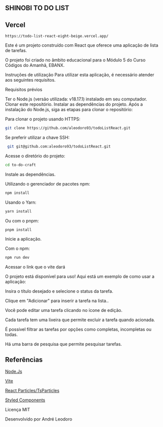 
## SHINOBI TO DO LIST

## Vercel

```Vercel
https://todo-list-react-eight-beige.vercel.app/
```

Este é um projeto construído com React que oferece uma aplicação de lista de tarefas.

O projeto foi criado no âmbito educacional para o Módulo 5 do Curso Códigos do Amanhã, EBANX.

Instruções de utilização
Para utilizar esta aplicação, é necessário atender aos seguintes requisitos.

Requisitos prévios

Ter o Node.js (versão utilizada: v18.17.1) instalado em seu computador.
Clonar este repositório.
Instalar as dependências do projeto.
Após a instalação do Node.js, siga as etapas para clonar o repositório:

Para clonar o projeto usando HTTPS:

```bash
git clone https://github.com/aleodoro93/todoListReact.git
```

Se preferir utilizar a chave SSH:

```bash
 git git@github.com:aleodoro93/todoListReact.git
```

Acesse o diretório do projeto:

```bash
cd to-do-craft
```

Instale as dependências.

Utilizando o gerenciador de pacotes npm:

```bash
npm install
```
Usando o Yarn:

```bash
yarn install
```
Ou com o pnpm:

```bash
pnpm install
```
Inicie a aplicação.

Com o npm:

```bash
npm run dev
```
Acessar o link que o vite dará

  O projeto está disponível para uso! 
Aqui está um exemplo de como usar a aplicação:

Insira o título desejado e selecione o status da tarefa.


Clique em "Adicionar" para inserir a tarefa na lista..

Você pode editar uma tarefa clicando no ícone de edição.

Cada tarefa tem uma lixeira que permite excluir a tarefa quando acionada.

É possível filtrar as tarefas por opções como completas, incompletas ou todas.

Há uma barra de pesquisa que permite pesquisar tarefas.

## Referências



[Node.Js](https://nodejs.org/pt-br/docs)


[Vite](https://vitejs.dev/)


[React Particles/TsParticles](https://particles.js.org/)



[Styled Components](https://styled-components.com/)


Licença
MIT

Desenvolvido por André Leodoro
